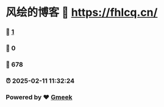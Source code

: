 # 风绘的博客 :link: https://fhlcq.cn/ 
### :page_facing_up: [1](https://fhlcq.cn//tag.html) 
### :speech_balloon: 0 
### :hibiscus: 678 
### :alarm_clock: 2025-02-11 11:32:24 
### Powered by :heart: [Gmeek](https://github.com/Meekdai/Gmeek)
